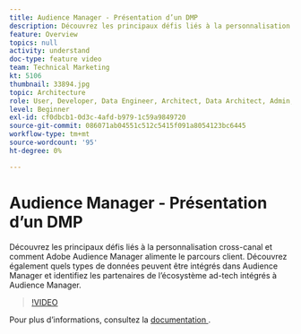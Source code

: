 ```yaml
---
title: Audience Manager - Présentation d’un DMP
description: Découvrez les principaux défis liés à la personnalisation cross-canal et comment Adobe Audience Manager alimente le parcours client. Découvrez également quels types de données peuvent être intégrés dans Audience Manager et identifiez les partenaires de l’écosystème ad-tech intégrés à Audience Manager.
feature: Overview
topics: null
activity: understand
doc-type: feature video
team: Technical Marketing
kt: 5106
thumbnail: 33894.jpg
topic: Architecture
role: User, Developer, Data Engineer, Architect, Data Architect, Admin, Leader
level: Beginner
exl-id: cf0dbcb1-0d3c-4afd-b979-1c59a9849720
source-git-commit: 086071ab04551c512c5415f091a8054123bc6445
workflow-type: tm+mt
source-wordcount: '95'
ht-degree: 0%

---
```


# Audience Manager - Présentation d’un DMP

Découvrez les principaux défis liés à la personnalisation cross-canal et comment Adobe Audience Manager alimente le parcours client. Découvrez également quels types de données peuvent être intégrés dans Audience Manager et identifiez les partenaires de l’écosystème ad-tech intégrés à Audience Manager.

>[!VIDEO](https://video.tv.adobe.com/v/37082/?quality=12&captions=fre_fr)

Pour plus d’informations, consultez la [&#x200B; documentation &#x200B;](https://experienceleague.adobe.com/docs/audience-manager/user-guide/overview/aam-overview.html?lang=fr).

